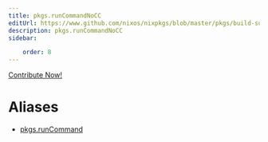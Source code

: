```yaml
---
title: pkgs.runCommandNoCC
editUrl: https://www.github.com/nixos/nixpkgs/blob/master/pkgs/build-support/trivial-builders/default.nix#L38C16
description: pkgs.runCommandNoCC
sidebar:

    order: 8
---
```


<a href="https://www.github.com/nixos/nixpkgs/blob/master/pkgs/build-support/trivial-builders/default.nix#L38C16">Contribute Now!</a>


# Aliases

- [pkgs.runCommand](reference/pkgs/pkgs-runCommand)


